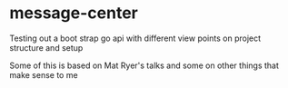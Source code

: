 # message-center

Testing out a boot strap go api with different view points on project structure and setup

Some of this is based on Mat Ryer's talks and some on other things that make sense to me
